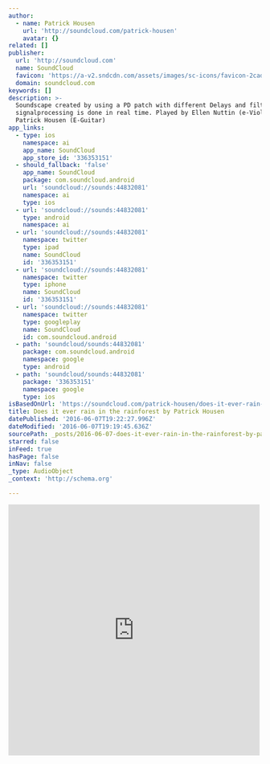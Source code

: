 ```yaml
---
author:
  - name: Patrick Housen
    url: 'http://soundcloud.com/patrick-housen'
    avatar: {}
related: []
publisher:
  url: 'http://soundcloud.com'
  name: SoundCloud
  favicon: 'https://a-v2.sndcdn.com/assets/images/sc-icons/favicon-2cadd14b.ico'
  domain: soundcloud.com
keywords: []
description: >-
  Soundscape created by using a PD patch with different Delays and filters. All
  signalprocessing is done in real time. Played by Ellen Nuttin (e-Violin) en
  Patrick Housen (E-Guitar)
app_links:
  - type: ios
    namespace: ai
    app_name: SoundCloud
    app_store_id: '336353151'
  - should_fallback: 'false'
    app_name: SoundCloud
    package: com.soundcloud.android
    url: 'soundcloud://sounds:44832081'
    namespace: ai
    type: ios
  - url: 'soundcloud://sounds:44832081'
    type: android
    namespace: ai
  - url: 'soundcloud://sounds:44832081'
    namespace: twitter
    type: ipad
    name: SoundCloud
    id: '336353151'
  - url: 'soundcloud://sounds:44832081'
    namespace: twitter
    type: iphone
    name: SoundCloud
    id: '336353151'
  - url: 'soundcloud://sounds:44832081'
    namespace: twitter
    type: googleplay
    name: SoundCloud
    id: com.soundcloud.android
  - path: 'soundcloud/sounds:44832081'
    package: com.soundcloud.android
    namespace: google
    type: android
  - path: 'soundcloud/sounds:44832081'
    package: '336353151'
    namespace: google
    type: ios
isBasedOnUrl: 'https://soundcloud.com/patrick-housen/does-it-ever-rain-in-the'
title: Does it ever rain in the rainforest by Patrick Housen
datePublished: '2016-06-07T19:22:27.996Z'
dateModified: '2016-06-07T19:19:45.636Z'
sourcePath: _posts/2016-06-07-does-it-ever-rain-in-the-rainforest-by-patrick-housen.md
starred: false
inFeed: true
hasPage: false
inNav: false
_type: AudioObject
_context: 'http://schema.org'

---
```

<iframe src="https://cdn.embedly.com/widgets/media.html?src=https%3A%2F%2Fw.soundcloud.com%2Fplayer%2F%3Fvisual%3Dtrue%26url%3Dhttp%253A%252F%252Fapi.soundcloud.com%252Ftracks%252F44832081%26show_artwork%3Dtrue&amp;url=https%3A%2F%2Fsoundcloud.com%2Fpatrick-housen%2Fdoes-it-ever-rain-in-the&amp;image=http%3A%2F%2Fa1.sndcdn.com%2Fimages%2Ffb_placeholder.png%3F1465314307&amp;key=b7d04c9b404c499eba89ee7072e1c4f7&amp;type=text%2Fhtml&amp;schema=soundcloud" width="500" height="500" scrolling="no" frameborder="0" allowfullscreen="" style=""></iframe>